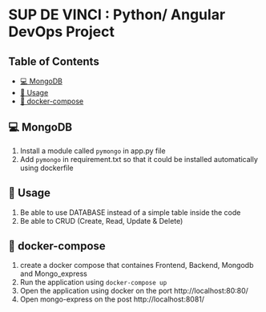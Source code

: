 # SUP DE VINCI : Python/ Angular DevOps Project


## Table of Contents

- [:computer: MongoDB]()
- [:rocket: Usage]()
- [:raised_hands: docker-compose]()


## :computer: MongoDB

1. Install a module called `pymongo` in app.py file
2. Add `pymongo` in requirement.txt so that it could be installed automatically using dockerfile

## :rocket: Usage

1. Be able to use DATABASE instead of a simple table inside the code 
2. Be able to CRUD (Create, Read, Update & Delete)

## :raised_hands: docker-compose

1. create a docker compose that containes Frontend, Backend, Mongodb and Mongo_express  
2. Run the application using `docker-compose up`
3. Open the application using docker on the port http://localhost:80:80/
4. Open mongo-express on the post http://localhost:8081/